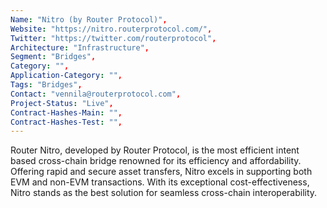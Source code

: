```yaml
--- 
Name: "Nitro (by Router Protocol)", 
Website: "https://nitro.routerprotocol.com/", 
Twitter: "https://twitter.com/routerprotocol",
Architecture: "Infrastructure",
Segment: "Bridges",
Category: "",
Application-Category: "",
Tags: "Bridges",
Contact: "vennila@routerprotocol.com",
Project-Status: "Live",
Contract-Hashes-Main: "",
Contract-Hashes-Test: "",
--- 
```

<!--lang:en--> 
Router Nitro, developed by Router Protocol, is the most efficient intent based cross-chain bridge renowned for its efficiency and affordability. Offering rapid and secure asset transfers, Nitro excels in supporting both EVM and non-EVM transactions. With its exceptional cost-effectiveness, Nitro stands as the best solution for seamless cross-chain interoperability.
<!--lang:es--] 

<!--lang:de--] 

<!--lang:fr--] 

<!--lang:pl--] 

<!--lang:uk--] 

[!--lang:*--> 
